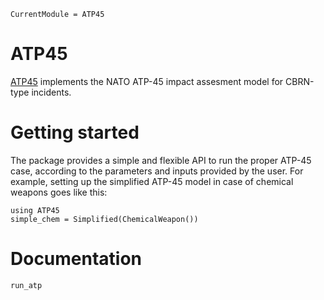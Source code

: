 ```@meta
CurrentModule = ATP45
```

# ATP45

[ATP45](https://github.com/tcarion/ATP45.jl) implements the NATO ATP-45 impact assesment model for CBRN-type incidents.

# Getting started

The package provides a simple and flexible API to run the proper ATP-45 case, according to the parameters and inputs provided by the user.
For example, setting up the simplified ATP-45 model in case of chemical weapons goes like this:
```@example simple
using ATP45
simple_chem = Simplified(ChemicalWeapon()) 
```


# Documentation
```@docs
run_atp
```

